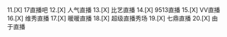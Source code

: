 11.[X] 17直播吧
12.[X] 人气直播
13.[X] 比艺直播
14.[X] 9513直播
15.[X] VV直播
16.[X] 维秀直播
17.[X] 暖暖直播
18.[X] 超级直播秀场
19.[X] 七鼎直播
20.[X] 由于直播
